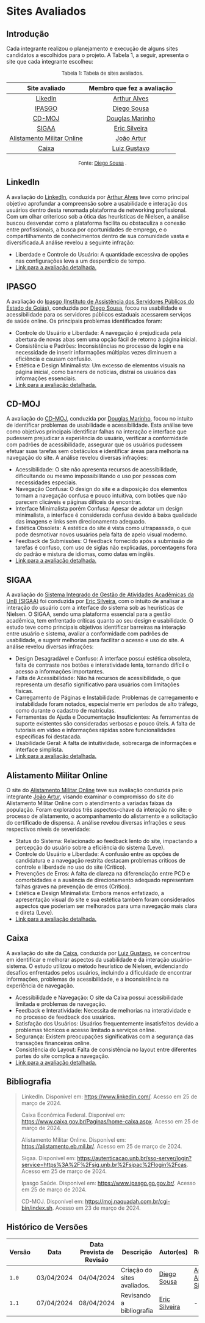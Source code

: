 # Sites Avaliados

## <a>Introdução</a>

Cada integrante realizou o planejamento e execução de alguns sites candidatos a escolhidos para o projeto. A Tabela 1, a seguir, apresenta o site que cada integrante escolheu:

<font size="2"><p style="text-align: center">Tabela 1: Tabela de sites avaliados.</p></font>


<center>

| Site avaliado | Membro que fez a avaliação|
| :---------------------------------------------: | :----------------------: 
| [LikedIn](#likedin)| [Arthur Alves](https://github.com/Arthrok) 
| [IPASGO](#ispago) | [Diego Sousa](https://github.com/DiegoSousaLeite) 
| [CD-MOJ](#cd-moj) |[Douglas Marinho](https://github.com/M4RINH0)
| [SIGAA](#sigaa) | [Eric Silveira](https://github.com/ericbky)
| [Alistamento Militar Online](#alistamento-militar-online) | [João Artur](https://github.com/joao-artl)
| [Caixa](#caixa)| [Luiz Gustavo](https://github.com/LuizGust4vo) 


</center>

<font size="2"><p style="text-align: center">Fonte: [Diego Sousa](https://github.com/DiegoSousaLeite) .</p></font>

## <a>LinkedIn</a>

A avaliação do [LinkedIn](https://www.linkedin.com/), conduzida por [Arthur Alves](https://github.com/Arthrok) teve como principal objetivo aprofundar a compreensão sobre a usabilidade e interação dos usuários dentro desta renomada plataforma de networking profissional. Com um olhar criterioso sob a ótica das heurísticas de Nielsen, a análise buscou desvendar como a plataforma facilita ou obstaculiza a conexão entre profissionais, a busca por oportunidades de emprego, e o compartilhamento de conhecimentos dentro de sua comunidade vasta e diversificada.A análise revelou a seguinte infração:

* Liberdade e Controle do Usuário: A quantidade excessiva de opções nas configurações leva a um desperdício de tempo.
* [Link para a avaliação detalhada.](avaliacoes/avaliacao_Likedin.pdf)
  
## <a>IPASGO</a>

A avaliação do [Ipasgo (Instituto de Assistência dos Servidores Públicos do Estado de Goiás)](https://www.ipasgo.go.gov.br), conduzida por [Diego Sousa](https://github.com/DiegoSousaLeite), focou na usabilidade e acessibilidade para os servidores públicos estaduais acessarem serviços de saúde online. Os principais problemas identificados foram:

* Controle do Usuário e Liberdade: A navegação é prejudicada pela abertura de novas abas sem uma opção fácil de retorno à página inicial.
* Consistência e Padrões: Inconsistências no processo de login e na necessidade de inserir informações múltiplas vezes diminuem a eficiência e causam confusão.
* Estética e Design Minimalista: Um excesso de elementos visuais na página inicial, como banners de notícias, distrai os usuários das informações essenciais.
* [Link para a avaliação detalhada.](avaliacoes/avaliacao_Ipasgo.pdf)

## <a>CD-MOJ</a>

A avaliação do [CD-MOJ](https://moj.naquadah.com.br/cgi-bin/index.sh), conduzida por [Douglas Marinho](https://github.com/M4RINH0), focou no intuito de identificar problemas de usabilidade e acessibilidade. Esta análise teve como objetivos principais identificar falhas na interação e interface que pudessem prejudicar a experiência do usuário, verificar a conformidade com padrões de acessibilidade, assegurar que os usuários pudessem efetuar suas tarefas sem obstáculos e identificar áreas para melhoria na navegação do site. A análise revelou diversas infrações:

* Acessibilidade: O site não apresenta recursos de acessibilidade, dificultando ou mesmo impossibilitando o uso por pessoas com necessidades especiais.
* Navegação Confusa: O design do site e a disposição dos elementos tornam a navegação confusa e pouco intuitiva, com botões que não parecem clicáveis e páginas difíceis de encontrar.
* Interface Minimalista porém Confusa: Apesar de adotar um design minimalista, a interface é considerada confusa devido à baixa qualidade das imagens e links sem direcionamento adequado.
* Estética Obsoleta: A estética do site é vista como ultrapassada, o que pode desmotivar novos usuários pela falta de apelo visual moderno.
* Feedback de Submissões: O feedback fornecido após a submissão de tarefas é confuso, com uso de siglas não explicadas, porcentagens fora do padrão e mistura de idiomas, como datas em inglês.
* [Link para a avaliação detalhada.](avaliacoes/avaliacao_CD-MOJ.pdf)

## <a>SIGAA</a>

A avaliação do [Sistema Integrado de Gestão de Atividades Acadêmicas da UnB (SIGAA)](https://autenticacao.unb.br/sso-server/login?service=https%3A%2F%2Fsig.unb.br%2Fsigaa%2Flogin%2Fcas) foi conduzida por [Eric Silveira](https://github.com/ericbky), com o intuito de analisar a interação do usuário com a interface do sistema sob as heurísticas de Nielsen. O SIGAA, sendo uma plataforma essencial para a gestão acadêmica, tem enfrentado críticas quanto ao seu design e usabilidade. O estudo teve como principais objetivos identificar barreiras na interação entre usuário e sistema, avaliar a conformidade com padrões de usabilidade, e sugerir melhorias para facilitar o acesso e uso do site. A análise revelou diversas infrações:

* Design Desagradável e Confuso: A interface possui estética obsoleta, falta de contraste nos botões e interatividade lenta, tornando difícil o acesso a informações importantes.
* Falta de Acessibilidade: Não há recursos de acessibilidade, o que representa um desafio significativo para usuários com limitações físicas.
* Carregamento de Páginas e Instabilidade: Problemas de carregamento e instabilidade foram notados, especialmente em períodos de alto tráfego, como durante o cadastro de matrículas.
* Ferramentas de Ajuda e Documentação Insuficientes: As ferramentas de suporte existentes são consideradas verbosas e pouco úteis. A falta de tutoriais em vídeo e informações rápidas sobre funcionalidades específicas foi destacada.
* Usabilidade Geral: A falta de intuitividade, sobrecarga de informações e  interface simplista.
* [Link para a avaliação detalhada.](avaliacoes/avaliacao_SIGAA.pdf)
  
## <a>Alistamento Militar Online</a>

O site do [Alistamento Militar Online](https://alistamento.eb.mil.br) teve sua avaliação conduzida pelo integrante [João Artur](https://github.com/joao-artl), visando examinar o compromisso do site do Alistamento Militar Online com o atendimento a variadas faixas da população. Foram explorados três aspectos-chave da interação no site: o processo de alistamento, o acompanhamento do alistamento e a solicitação do certificado de dispensa. A análise revelou diversas infrações e seus respectivos níveis de severidade:

* Status do Sistema: Relacionado ao feedback lento do site, impactando a percepção do usuário sobre a eficiência do sistema (Leve).
* Controle do Usuário e Liberdade: A confusão entre as opções de candidatura e a navegação restrita destacam problemas críticos de controle e liberdade no uso do site (Crítico).
* Prevenções de Erros: A falta de clareza na diferenciação entre PCD e comorbidades e a ausência de direcionamento adequado representam falhas graves na prevenção de erros (Crítico).
* Estética e Design Minimalista: Embora menos enfatizado, a apresentação visual do site e sua estética também foram considerados aspectos que poderiam ser melhorados para uma navegação mais clara e direta (Leve).
* [Link para a avaliação detalhada.](avaliacoes/avaliacao_Alistamento_Militar_Online.pdf)

## <a>Caixa</a>

A avaliação do site da [Caixa](https://www.caixa.gov.br/Paginas/home-caixa.aspx), conduzida por [Luiz Gustavo](https://github.com/LuizGust4vo), se concentrou em identificar e melhorar aspectos da usabilidade e da interação usuário-sistema. O estudo utilizou o método heurístico de Nielsen, evidenciando desafios enfrentados pelos usuários, incluindo a dificuldade de encontrar informações, problemas de acessibilidade, e a inconsistência na experiência de navegação.

* Acessibilidade e Navegação: O site da Caixa possui acessibilidade limitada e problemas de navegação.
* Feedback e Interatividade: Necessita de melhorias na interatividade e no processo de feedback dos usuários.
* Satisfação dos Usuários: Usuários frequentemente insatisfeitos devido a problemas técnicos e acesso limitado a serviços online.
* Segurança: Existem preocupações significativas com a segurança das transações financeiras online.
* Consistência do Layout: Falta de consistência no layout entre diferentes partes do site complica a navegação.
* [Link para a avaliação detalhada.](avaliacoes/avaliacao_Caixa.pdf)

  
## <a>Bibliografia</a>
> LinkedIn. Disponível em: <https://www.linkedin.com/>. Acesso em 25 de março de 2024.
> 
> Caixa Econômica Federal. Disponível em: <https://www.caixa.gov.br/Paginas/home-caixa.aspx>. Acesso em 25 de março de 2024.
> 
> Alistamento Militar Online. Disponível em: <https://alistamento.eb.mil.br/>. Acesso em 25 de março de 2024.
> 
> Sigaa. Disponivel em: <https://autenticacao.unb.br/sso-server/login?service=https%3A%2F%2Fsig.unb.br%2Fsipac%2Flogin%2Fcas>. Acesso em 25 de março de 2024.
> 
> Ipasgo Saúde. Disponível em: <https://www.ipasgo.go.gov.br/>. Acesso em 25 de março de 2024.
> 
> CD-MOJ. Disponível em: <https://moj.naquadah.com.br/cgi-bin/index.sh>. Acesso em 23 de março de 2024.

## Histórico de Versões

| Versão| Data | Data Prevista de Revisão| Descrição  | Autor(es)  | Revisor(es) |
| ------- | ------ | ------ | ------- | -------- | -------- |
| `1.0` | 03/04/2024 | 04/04/2024 | Criação do sites avaliados. | [Diego Sousa](https://github.com/DiegoSousaLeite) | [Arthur Alves](https://github.com/Arthrok) e [Eric Silveira](https://github.com/ericbky) |
| `1.1` | 07/04/2024 | 08/04/2024 | Revisando a bibliografia | [Eric Silveira](https://github.com/ericbky)  | ----- |
